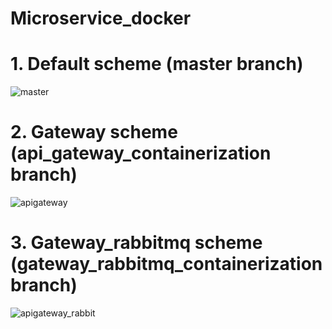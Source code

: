 # Microservice_docker
# 1. Default scheme (master branch)

![master](https://github.com/MineLisovich/Microservice_docker/assets/33331403/4757ffba-1659-443a-a46d-20a292f2c393)

# 2. Gateway scheme (api_gateway_containerization branch)

![apigateway](https://github.com/MineLisovich/Microservice_docker/assets/33331403/850028b8-bd10-4686-9841-c54cfc7f9015)

# 3. Gateway_rabbitmq scheme (gateway_rabbitmq_containerization branch)

![apigateway_rabbit](https://github.com/MineLisovich/Microservice_docker/assets/33331403/24fd3461-b36e-49e3-89da-95e224c05047)

